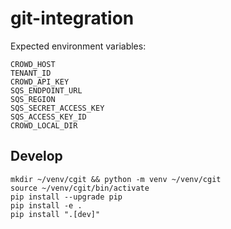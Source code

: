 # git-integration

Expected environment variables:

```
CROWD_HOST
TENANT_ID
CROWD_API_KEY
SQS_ENDPOINT_URL
SQS_REGION
SQS_SECRET_ACCESS_KEY
SQS_ACCESS_KEY_ID
CROWD_LOCAL_DIR
```

## Develop

```
mkdir ~/venv/cgit && python -m venv ~/venv/cgit
source ~/venv/cgit/bin/activate
pip install --upgrade pip
pip install -e .
pip install ".[dev]"
```
